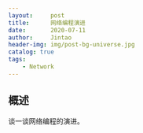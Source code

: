 ```yaml
---
layout:     post
title:      网络编程演进
date:       2020-07-11
author:     Jintao
header-img: img/post-bg-universe.jpg
catalog: true
tags:
    - Network
---
```


## 概述
谈一谈网络编程的演进。

